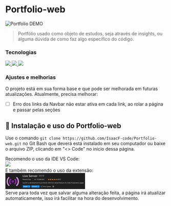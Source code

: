 # Portfolio-web

<img src="readme/portfolio gif.gif" alt="Portfolio DEMO">

> Portfólio usado como objeto de estudos, seja através de insights, ou alguma dúvida de como faz algo específico do código.

### Tecnologias
<a href="https://developer.mozilla.org/pt-BR/docs/Web/HTML" title="HTML" Alt="Logo do HTML">
  <img src="https://skillicons.dev/icons?i=html"/>
</a>
<a href="https://developer.mozilla.org/pt-BR/docs/Web/CSS" title="CSS" Alt="Logo do CSS">
  <img src="https://skillicons.dev/icons?i=css"/>
</a>
<a href="https://developer.mozilla.org/pt-BR/docs/Web/JavaScript" title="Javascript" Alt="Logo do Javascript">
  <img src="https://skillicons.dev/icons?i=js"/>
</a>

### Ajustes e melhorias

O projeto está em sua forma base e que pode ser melhorada em futuras atualizações. Atualmente, precisa melhorar:

- [ ] Erro dos links da Navbar não estar ativa em cada link, ao rolar a página e passar pelas seções

## 🚀 Instalação e uso do Portfolio-web

Use o comando ``` git clone https://github.com/IsaacF-code/Portfolio-web.git ``` no Git Bash que deverá está instalado em seu computador ou baixe o arquivo ZIP, clicando em "<> Code" no início dessa página.

Recomendo o uso da IDE VS Code:
<br>
<a href="https://code.visualstudio.com" title="Visual Studio Code" Alt="Logo do Visual Studio">
    <img src="https://skillicons.dev/icons?i=vscode"/> 
</a>
<br>
E também recomendo o uso da extensão:
<br>
<img src="readme/live-server.png">
<br>
Serve para toda vez que salvar alguma alteração feita, a página irá atualizar automaticamente, isso irá facilitar na hora do desenvolvimento.
